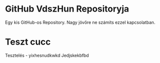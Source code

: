# GitHub VdszHun Repositoryja

Egy kis GitHub-os Repository. Nagy jövőre ne számíts ezzel kapcsolatban.

# Teszt cucc

Tesztelés - yixhesnudkwkd
Jedjskekbfbd
